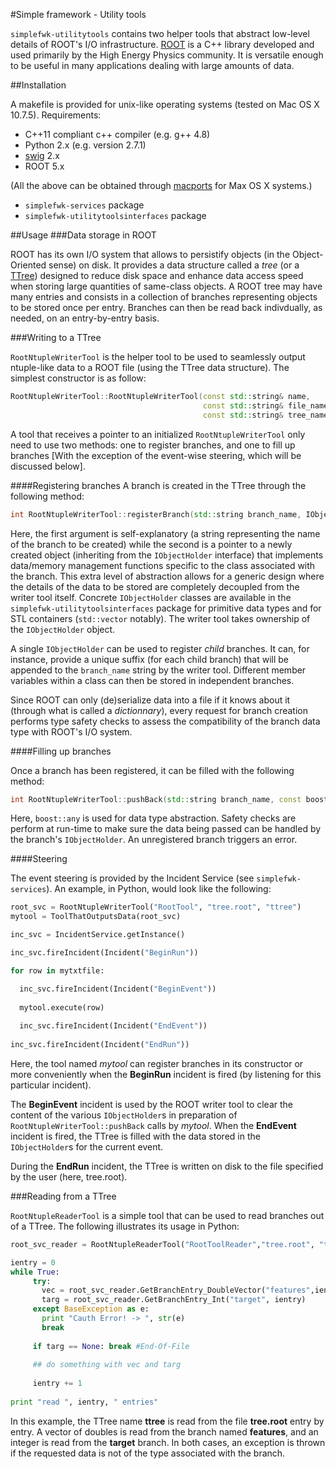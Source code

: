 #Simple framework - Utility tools

``simplefwk-utilitytools`` contains two helper tools that abstract low-level details of ROOT's I/O infrastructure. [ROOT][] is a C++ library developed and used primarily by the High Energy Physics community. It is versatile enough to be useful in many applications dealing with large amounts of data. 

##Installation

A makefile is provided for unix-like operating systems (tested on Mac OS X 10.7.5). Requirements: 
* C++11 compliant c++ compiler (e.g. g++ 4.8)
* Python 2.x (e.g. version 2.7.1)
* [swig][] 2.x 
* ROOT 5.x 

(All the above can be obtained through [macports][] for Max OS X systems.)

* ``simplefwk-services`` package
* ``simplefwk-utilitytoolsinterfaces`` package

##Usage
###Data storage in ROOT

ROOT has its own I/O system that allows to persistify objects (in the Object-Oriented sense) on disk. It provides a data structure called a _tree_ (or a [TTree][]) designed to reduce disk space and enhance data access speed when storing large quantities of same-class objects. A ROOT tree may have many entries and consists in a collection of branches representing objects to be stored once per entry. Branches can then be read back indivdually, as needed, on an entry-by-entry basis. 

###Writing to a TTree

``RootNtupleWriterTool`` is the helper tool to be used to seamlessly output ntuple-like data to a ROOT file (using the TTree data structure). 
The simplest constructor is as follow:

````c++
RootNtupleWriterTool::RootNtupleWriterTool(const std::string& name,       //name of the tool
                                           const std::string& file_name,  //ROOT file name
                                           const std::string& tree_name)  //name of TTree
````

A tool that receives a pointer to an initialized ``RootNtupleWriterTool`` only need to use two methods: one to register branches, and one to fill up branches [With the exception of the event-wise steering, which will be discussed below].

####Registering branches
A branch is created in the TTree through the following method:

````c++
int RootNtupleWriterTool::registerBranch(std::string branch_name, IObjectHolder* obj)
````

Here, the first argument is self-explanatory (a string representing the name of the branch to be created) while the second is a pointer to a newly created object (inheriting from the ``IObjectHolder`` interface) that implements data/memory management functions specific to the class associated with the branch. This extra level of abstraction allows for a generic design where the details of the data to be stored are completely decoupled from the writer tool itself. Concrete ``IObjectHolder`` classes are available in the ``simplefwk-utilitytoolsinterfaces`` package for primitive data types and for STL containers (``std::vector`` notably). The writer tool takes ownership of the ``IObjectHolder`` object.

A single ``IObjectHolder`` can be used to register _child_ branches. It can, for instance, provide a unique suffix (for each child branch) that will be appended to the ``branch_name`` string by the writer tool. Different member variables within a class can then be stored in independent branches.   

Since ROOT can only (de)serialize data into a file if it knows about it (through what is called a _dictionnary_), every request for branch creation performs type safety checks to assess the compatibility of the branch data type with ROOT's I/O system.

####Filling up branches

Once a branch has been registered, it can be filled with the following method:

````c++
int RootNtupleWriterTool::pushBack(std::string branch_name, const boost::any& data)
````

Here, ``boost::any`` is used for data type abstraction. Safety checks are perform at run-time to make sure the data being passed can be handled by the branch's ``IObjectHolder``. An unregistered branch triggers an error.

####Steering

The event steering is provided by the Incident Service (see ``simplefwk-services``). An example, in Python, would look like the following:

````python
root_svc = RootNtupleWriterTool("RootTool", "tree.root", "ttree")
mytool = ToolThatOutputsData(root_svc)

inc_svc = IncidentService.getInstance()

inc_svc.fireIncident(Incident("BeginRun"))

for row in mytxtfile:

  inc_svc.fireIncident(Incident("BeginEvent"))
  
  mytool.execute(row)
  
  inc_svc.fireIncident(Incident("EndEvent"))
  
inc_svc.fireIncident(Incident("EndRun"))  
````

Here, the tool named _mytool_ can register branches in its constructor or more conveniently when the **BeginRun** incident is fired (by listening for this particular incident). 

The **BeginEvent** incident is used by the ROOT writer tool to clear the content of the various ``IObjectHolder``s in preparation of ``RootNtupleWriterTool::pushBack`` calls by _mytool_. When the **EndEvent** incident is fired, the TTree is filled with the data stored in the ``IObjectHolder``s for the current event.

During the **EndRun** incident, the TTree is written on disk to the file specified by the user (here, tree.root). 

###Reading from a TTree

``RootNtupleReaderTool`` is a simple tool that can be used to read branches out of a TTree. The following illustrates its usage in Python:

````python
root_svc_reader = RootNtupleReaderTool("RootToolReader","tree.root", "ttree")

ientry = 0
while True:
     try: 
       vec = root_svc_reader.GetBranchEntry_DoubleVector("features",ientry)
       targ = root_svc_reader.GetBranchEntry_Int("target", ientry)
     except BaseException as e:
       print "Cauth Error! -> ", str(e)
       break
       
     if targ == None: break #End-Of-File
     
     ## do something with vec and targ
     
     ientry += 1
     
print "read ", ientry, " entries"     
`````

In this example, the TTree name **ttree** is read from the file **tree.root** entry by entry. A vector of doubles is read from the branch named **features**, and an integer is read from the **target** branch. In both cases, an exception is thrown if the requested data is not of the type associated with the branch.

[ROOT]: http://root.cern.ch
[TTree]: http://root.cern.ch/root/html/TTree.html
[swig]: http://swig.org
[macports]: http://www.macports.org/
